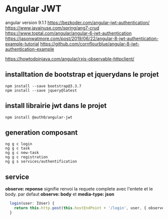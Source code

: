 # Angular JWT 

angular version 9.1.1
https://bezkoder.com/angular-jwt-authentication/
https://www.javainuse.com/spring/ang7-crud
https://www.toptal.com/angular/angular-6-jwt-authentication
https://jasonwatmore.com/post/2019/06/22/angular-8-jwt-authentication-example-tutorial
https://github.com/cornflourblue/angular-8-jwt-authentication-example

https://howtodoinjava.com/angular/rxjs-observable-httpclient/

## installtation de bootstrap  et jquerydans le projet
```shell script
npm install --save bootstrap@3.3.7  
npm install --save jquery@latest  
```

## install librairie jwt dans le projet
 ```shell script
 npm install @auth0/angular-jwt
```
## generation composant
 ```shell script
ng g c login
ng g c task
ng g c new-task
ng g c registration
ng g s services/authentification
```

## service
**observe: reponse** signifie renvoi la requete complete avec l'entete et le body.
par defaut **observe: body** et **media-type: json**
````typescript
  login(user: IUser) {
    return this.http.post(this.hostEndPoint + '/login', user, { observe: 'response' }) ;
  }
````
